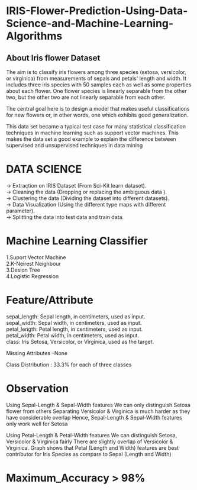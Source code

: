 # IRIS-Flower-Prediction-Using-Data-Science-and-Machine-Learning-Algorithms
<h2> About Iris flower Dataset</h2>
The aim is to classify iris flowers among three species (setosa, versicolor, or virginica) from measurements of sepals and petals' length and width. 
It includes three iris species with 50 samples each as well as some properties about each flower. One flower species is linearly separable from the other two, but the other two are not linearly separable from each other.

The central goal here is to design a model that makes useful classifications for new flowers or, in other words, one which exhibits good generalization.

This data set became a typical test case for many statistical classification techniques in machine learning such as support vector machines. This makes the data set a good example to explain the difference between supervised and unsupervised techniques in data mining

# DATA SCIENCE 
-> Extraction on IRIS Dataset (From Sci-Kit learn dataset).                              
-> Cleaning the data (Dropping or replacing the ambiguous data ).                                                
-> Clustering the data  (Dividing the dataset into different datasets).                             
-> Data Visualization (Using the different type maps with different parameter).                         
-> Splitting the data into test data and train data.   



# Machine Learning Classifier 
1.Suport Vector Machine                                   
2.K-Neirest Neighbour                                                     
3.Desion Tree                                                                 
4.Logistic Regression   

# Feature/Attribute                                                         
sepal_length: Sepal length, in centimeters, used as input.                     
sepal_width: Sepal width, in centimeters, used as input.                            
petal_length: Petal length, in centimeters, used as input.                         
petal_width: Petal width, in centimeters, used as input.                                
class: Iris Setosa, Versicolor, or Virginica, used as the target.                   

Missing Attributes –None                   

Class Distribution : 33.3% for each of three classes

# Observation
Using Sepal-Length & Sepal-Width features
We can only distinguish Setosa flower from others 
Separating Versicolor & Virginica is much harder as they have considerable overlap
Hence, Sepal-Length & Sepal-Width features only work well for Setosa

Using Petal-Length & Petal-Width features
We can distinguish Setosa, Versicolor & Virginica fairly
There are slightly overlap of Versicolor & Virginica.
Graph shows that Petal (Length and Width) features are best contributor for Iris Species as compare to Sepal (Length and Width)


# Maximum_Accuracy > 98%                                                             

